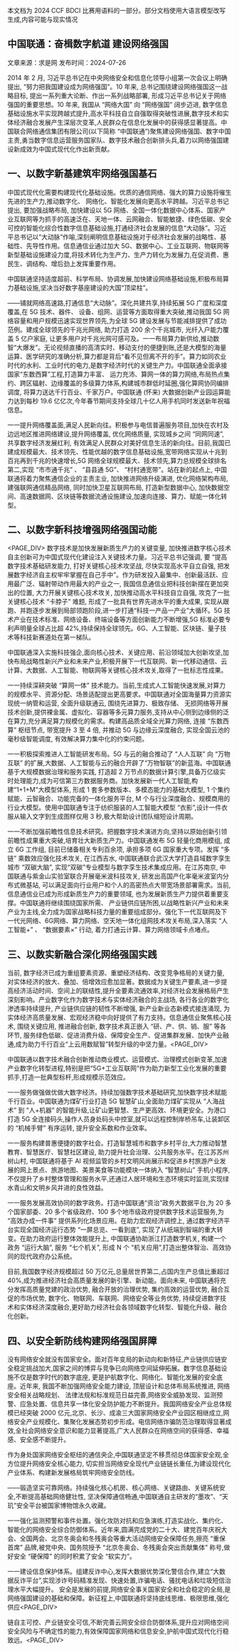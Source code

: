 本文档为 2024 CCF BDCI 比赛用语料的一部分。部分文档使用大语言模型改写生成,内容可能与现实情况

## 中国联通：奋楫数字航道 建设网络强国

文章来源：求是网 发布时间：2024-07-26

2014 年 2 月, 习近平总书记在中央网络安全和信息化领导小组第一次会议上明确提出, “努力把我国建设成为网络强国”。10 年来, 总书记围绕建设网络强国这一战略目标, 提出一系列重大论断、作出一系列战略部署, 形成习近平总书记关于网络强国的重要思想。10 年来, 我国从 “网络大国” 向 “网络强国” 阔步迈进, 数字信息基础设施水平实现跨越式提升,高水平科技自立自强取得突破性进展,数字技术和实体经济融合发展产生深层次变革,人民群众在信息化发展中的获得感显著提高。中国联合网络通信集团有限公司(以下简称 “中国联通”)聚焦建设网络强国、数字中国主责,勇当数字信息运营服务国家队、数字技术融合创新排头兵,着力以网络强国建设新成效为中国式现代化作出新贡献。

## 一、以数字新基建筑牢网络强国基石

中国式现代化需要构建现代化基础设施。优质的通信网络、强大的算力设施将催生先进的生产力,推动数字化、 网络化、智能化发展向更高水平跨越。习近平总书记提出, 要加强战略布局, 加快建设以 5G 网络、全国一体化数据中心体系、国家产业互联网等为抓手的高速泛在、天地一体、云网融合、智能敏捷、绿色低碳、安全可控的智能化综合性数字信息基础设施,打通经济社会发展的信息“大动脉”。习近平总书记以“大动脉”作喻,深刻阐明信息基础设施对于经济社会发展的战略性、基础性、先导性作用。信息通信业通过加大 5G、数据中心、工业互联网、物联网等新型基础设施建设力度,将技术转化为生产力、生产力转化为发展力,在促消费、惠民生、调结构、增后劲上发挥重要作用。

中国联通坚持适度超前、科学布局、协调发展,加快建设网络基础设施,积极布局算力基础设施,坚决当好数字基座建设的大国“顶梁柱”。

——铺就网络高速路,打通信息“大动脉”。深化共建共享,持续拓展 5G 广度和深度覆盖,在 5G 技术、器件、 设备、组网、运营等方面取得重大突破,推动我国 5G 网络容量和用户规模迅速实现世界领先,为全球 5G 建设发展与节能减排提供了成功范例。建成全球领先的千兆光网络, 助力打造 200 余个千兆城市, 光纤入户能力覆盖 5 亿户家庭, 让更多用户对千兆光网可感可及。一一布局算力新供给,推动数智“大爆发”。无论视频直播的高清实时、移动支付的便捷到账,还是大模型的海量运算、医学研究的准确分析,算力都是背后“看不见但离不开的手”。算力如同农业时代的水利、工业时代的电力,是数字经济时代的关键生产力。中国联通全面承接国家“东数西算”工程,打造算力丰富、 运力充沛、算网一体的算力网络,布局热点集约、跨区辐射、边缘覆盖的多级算力体系,构建城市群低时延圈,强化算网协同编排调度, 将算力送达千行百业、千家万户。中国联通 (怀来) 大数据创新产业园运算能力达到每秒 19.6 亿亿次,今年春节期间支持全球几十亿人用手机同时发送新年祝福信息。

一一提升网络覆盖面,满足人民新向往。积极参与电信普遍服务项目,加快在农村及边远地区推进网络建设,提升网络覆盖, 优化网络质量, 实现城乡之间 “同网同速”, 共享数字经济发展红利, 有效满足人民群众对美好信息生活的新向往。目前,我国已建成规模最大、技术领先、性能优越的数字信息基础设施,宽带网络实现从十兆到百兆再到千兆的快速增长,5G 网络全球规模最大、技术领先,算力总规模全球排名第二,实现 “市市通千兆” 、 “县县通 5G”、 “村村通宽带”。站在新的起点上, 中国联通将着力聚焦通信企业的主责主业, 加快推进网络升级演进, 优化网络架构布局, 建强联网通信精品网络, 同时加快卫星互联网布局, 打造新型数据中心, 加快数据空间、高速数据网、区块链等数据流通设施建设,加速向连接、算力、赋能一体化转型。

## 二、以数字新科技增强网络强国动能

<PAGE_DIV> 数字技术是加快发展新质生产力的关键变量, 加快推进数字核心技术自主创新可为中国式现代化建设注入关键技术力量。习近平总书记强调, 要 “提高数字技术基础研发能力, 打好关键核心技术攻坚战, 尽快实现高水平自立自强, 把发展数字经济自主权牢牢掌握在自己手中”。作为研发投入最集中、创新最活跃、应用最广泛、辐射带动作用最大的产业之一, 我国信息通信业把科技创新摆在更加突出的位置, 大力开展关键核心技术攻关, 加快推动高水平科技自立自强, 攻克了一批关键核心技术 “卡脖子” 难题, 形成了一批具有世界先进水平的重大成果, 实现从跟跑、并跑逐步发展到局部领跑阶段,进一步打通“科技一产品一产业”大循环。5G 技术产业在技术标准、网络设备、终端设备等方面创新能力不断增强,5G 标准必要专利声明量全球占比超 42%,持续保持全球领先。6G、人工智能、区块链、量子技术等科技新赛道处在第一梯队。

中国联通深入实施科技强企,面向核心技术、关键应用、前沿领域加大创新攻坚,加快布局战略性新兴产业和未来产业,积极开展下一代互联网、新一代移动通信、云计算、大数据、人工智能、物联网等关键核心技术攻关,取得了一批标志性成果。

一一持续深耕突破 “算网一体” 技术能力。当前,生成式人工智能快速发展,对算力的规模水平、资源分配、场景适配提出更高要求。中国联通对全国海量算力资源实现统一纳管和运营, 全面升级联通云, 围绕先进算力、极致存储、 无损网络等开展技术创新,提供裸金属、虚拟化、容器等多元算力服务,支持从中心侧到边缘侧的泛在算力,充分满足算力规模化的需求。构建高品质全域全光算力网络, 连接 “东数西算” 枢纽节点, 带宽提升 3 至 4 倍, 并推动 5G 与边缘云深度融合, 实现全国云池的毫秒级智能调度, 有效解决算力集中化的约束问题。

一一积极探索推进人工智能研发布局。5G 与云的融合推动了 “人人互联” 向 “万物互联” 的扩展,大数据、人工智能与云的融合开辟了“万物智联”的新蓝海。中国联通基于大规模数据治理和服务实践, 打造超 2 万节点的数据计算引擎,具备万亿级实时处理能力,成为可信第三方数据服务商。加快发展新一代人工智能,构建“1+1+M”大模型体系, 形成 1 套多参数版本、多模态能力的基础大模型, 1 个集约赋能、云智融合、功能完备的一体化服务平台, M 个与行业深度融合、规模商用的行业大模型。使用中国联通专注于纺织服装的人工智能大模型 “衣影”,设计一件衣服从输入文字到生成图样仅用 3 秒,极大帮助设计团队缩短设计周期。

一一不断加强前瞻性信息技术研究。把握数字技术演进方向,坚持以原始创新引领前瞻性成果重大突破,培育壮大新质生产力。中国联通发布 5G 轻量化商用模组, 成立 6G 工作组, 目前已储备相关专利百余项, 承担多项 6G 国家重大专项。发挥 “多链” 乘数效应强化技术攻关, 在江西吉水, 中国联通联合武汉大学打造县域数字孪生城市 “双碳大脑”, 实现“双碳”专业模型与数字孪生技术集成应用。在江苏南京, 中国联通与紫金山实验室联合开展毫米波科技攻关, 研发出高国产化率毫米波室内分布式微基站, 可以满足面向行业用户和个人的高密热点大带宽场景部署需求。当前, 信息通信业已成为形成新质生产力的重要领域, 也为发展新质生产力提供着重要支撑。中国联通将继续围绕国家所需、 产业链供应链所困,以战略性新兴产业和未来产业为主线,全力成为国家战略科技力量的重要组成部分。强化下一代互联网及下一代光网络、6G网络、算力网络、空天地一体化组网技术攻关布局,深入落实 “人工智能+” 、 “数据要素×” 行动, 着力打通云计算、算力网络领域卡点堵点。

## 三、以数实新融合深化网络强国实践

当前, 数字经济已成为重组要素资源、重塑经济结构、改变竞争格局的关键力量, 对实体经济的放大、叠加、倍增效应愈加显著。数据成为关键生产要素,进一步提高经济活动时间、空间上的联结性,提升全要素流通效率,对经济社会发展格局产生深刻影响。产业数字化作为数字技术与实体经济融合的主战场, 各行各业的数字化渗透率持续提升, 产业链供应链的韧性不断增强, 新产业新业态新模式接连涌现, 为实体经济高质量发展、宏观经济稳中向好提供了有力支持。信息通信业聚焦核心技术, 围绕关键应用, 推进融合创新, 数字技术真正嵌入 “研、产、供、销、服” 等各环节, 服务绿色低碳、促进消费升级、保障安全生产、促进集群发展、加快产业融通,成为助力千行百业“上云用数赋智”转型升级的中坚力量。<PAGE_DIV> 

中国联通以数字技术融合创新推动商业模式、运营模式、治理模式创新变革,加速产业数字化转型进程,特别是把“5G+工业互联网”作为助力新型工业化发展的重要抓手,打造一批典型标杆,形成规模示范效应。

一一服务做强做优做大数字经济。持续加强数字技术基础研究,加快数字技术赋能千行百业。中国联通为煤矿行业打造 5G 智慧矿山,全面助力煤矿实现从 “人海战术” 到 “人+机器” 的智能升级,让矿山更智慧、生产更高效、环境更安全。为港口打造 5G 全连接码头,操作人员身处码头中控室,就可以远程控制岸桥吊车,让装卸区的 “机械手臂” 有序运转, 提升安全系数和作业效率。

一一服务构建普惠便捷的数字社会。打造智慧城市和数字乡村平台,大力推动智慧教育、智慧医疗、智慧社区建设, 助力提升社会治理、公共服务水平。在江苏苏州树山村, 中国联通将基于 AI 视频监管的乡村文明风尚展示和促进乡村旅游产业发展的网上景点、旅游地图、美景美食等功能模块一体纳入 “智慧树山” 手机小程序,不仅提升了乡村整体管理和服务水平,还通过人居环境和生态环境实时监测,实现绿水青山和文明乡风并进的良性效益。

一一服务发展高效协同的数字政务。打造中国联通“资治”政务大数据平台,为 20 多个国家部委、20 多个省级政府、100 多个地市级政府提供数字技术运营服务,为 “高效办成一件事” 提供系列化场景应用。在助力宏观经济调控上, 通过数字经济平台实现全国经济运行态势 “一屏总览、一看到底”, 实现了从纸端到智端的重大转变。在助力政府运行整体效能提升上, 中国联通协助浙江打造数字机关, 构建一个政务 “运行大脑”, 服务 “七个机关”, 形成 N 个 “机关应用”,打造出整体智治、高效协同的现代政府办公系统。

目前,我国数字经济规模超过 50 万亿元,总量居世界第二,占国内生产总值比重超过 40%,成为推进经济社会高质量发展的新引擎、新动能。面向未来, 中国联通将充分发挥高质量党建的政治优势, 融合开放的治理优势, 集约高效的运营优势, 融合互促的市场优势, 数字化、物联网、车联网、网络安全等业务优势, 持续促进数字技术和实体经济深度融合,更好助力经济社会各领域数字化转型、智能化升级、融合化创新。

## 四、以安全新防线构建网络强国屏障

没有网络安全就没有国家安全。面对百年变局的新动向和新特征,产业链供应链安全稳定挑战加大,国家之间的博弈与竞争已向网络空间延伸拓展。数字信息基础设施不仅是数字时代的数字底座, 更是护航数字化、网络化、智能化发展的安全底座。近年来, 我国不断加强网络安全能力建设, 顶层设计和总体布局系统推进, 网络安全相关战略规划、 法律法规和标准规范日益完善,网络安全威胁发现、监测预警、应急处置、信息共享一体化安全防护能力不断提升。我国网络安全产业总体规模已经突破 2000 亿元,北京、长沙、成渝三大国家网络安全产业园区相继成立,网络安全产业规模化、集聚化发展态势初步形成。电信网络诈骗防范治理取得显著成效,全社会网络安全意识和能力显著提高,广大人民群众在网络空间的获得感、幸福感、安全感不断提升。

作为身处国家网络安全枢纽的通信央企,中国联通坚定不移贯彻总体国家安全观,全方位提升网络安全核心能力, 切实担当网络安全现代产业链链长重任,为建设现代化产业体系、构建新发展格局筑牢网络安全防线。

——锻造坚实可靠网络。持续强化核心机房、核心网络、关键路由、关键系统安全,不断提高基础网络健壮性, 坚决保障通信畅通,中国联通自主研发的“墨攻”、“天玑”安全平台被国家博物馆永久收藏。

一一强化监测预警和事件处置。强化攻防对抗和应急演练,打造实战化、集约化、智能化的网络安全综合防御体系。近年来,圆满完成党的二十大、建党百年庆祝大会、全国两会、北京冬奥会和冬残奥会等重大活动网络安全保障任务,擦亮 “重保首席” 品牌,被党中央、国务院授予 “北京冬奥会、冬残奥会突出贡献集体” 称号,做好安全 “硬保障” 的同时积累了安全 “软实力”。

一一建设信息保护体系。组建反诈中心,发挥大数据优势深化警信合作,建立“大数据反诈平台”,实现涉诈号码精准发现、快速处置,诈骗电话、骚扰电话和垃圾短信治理水平大幅提升。 安全是发展的前提,网络安全事关国家安全和社会稳定的全局,是网络强国建设的基础和保障。新征程上,中国联通将坚持底线思维、极限思维,强化供应<PAGE_DIV> 

链自主可控、产业链安全可信,不断完善云网安全综合防御体系,提升应对网络空间安全风险与不确定性的能力,有效保障国家网络和信息安全,护航中国式现代化行稳致远。<PAGE_DIV> 